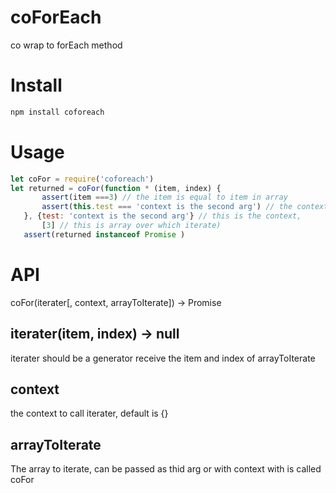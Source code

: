 # coForEach

co wrap to forEach method 

# Install

 ```bash
npm install coforeach
 ```

 # Usage
 
 ```js
let coFor = require('coforeach')
let returned = coFor(function * (item, index) {
        assert(item ===3) // the item is equal to item in array
        assert(this.test === 'context is the second arg') // the context is the passed as second arg to coForEach
    }, {test: 'context is the second arg'} // this is the context,
        [3] // this is array over which iterate)
    assert(returned instanceof Promise )
 ```

 # API

 coFor(iterater[, context, arrayToIterate]) -> Promise

 ## iterater(item, index) -> null

 iterater should be a generator receive the item and index of arrayToIterate  

 ## context 

 the context to call  iterater, default is {}

 ## arrayToIterate 
 The array to iterate, can be passed as thid arg or with context with is called coFor
 

